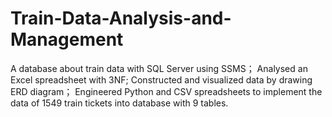 # Train-Data-Analysis-and-Management
A database about train data with SQL Server using SSMS；
Analysed an Excel spreadsheet with 3NF; 
Constructed and visualized data by drawing ERD diagram；
Engineered Python and CSV spreadsheets to implement the data of 1549 train tickets into database with 9 tables.
